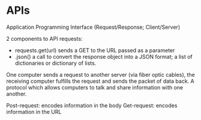 # APIs 
Application Programming Interface
(Request/Response; Client/Server)

2 components to API requests: 
- requests.get(url) sends a GET to the URL passed as a parameter
- .json() a call to convert the response object into a JSON format; a list of dictionaries or dictionary of lists.

One computer sends a request to another server (via fiber optic cables), the receiving computer fulfills the request and sends the packet of data back. A protocol which allows computers to talk and share information with one another.

Post-request: encodes information in the body
Get-request: encodes information in the URL

